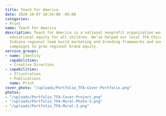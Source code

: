 ```yaml
---
title: Teach For America
date: 2020-10-07 10:54:00 -05:00
categories:
- Print
name: Teach For America
description: Teach for America is a national nonprofit organization working towards
  educational equity for all children. We’ve helped our local TFA Chicago-Northwest
  Indiana regional team build marketing and branding frameworks and executed on several
  campaigns to grow regional brand equity.
service_groups:
- name: Identity
  capabilities:
  - Creative Direction
- capabilities:
  - Illustration
  - Publications
  name: Print
cover_photo: "/uploads/Portfolio_TFA-Cover-Portfolio.png"
photos:
- "/uploads/Portfolio_TFA-Cover-Project.png"
- "/uploads/Portfolio_TFA-Mural-Photo-3.png"
- "/uploads/Portfolio_TFA-Mural-3.png"
---
```


